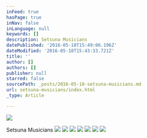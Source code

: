 ```yaml
---
inFeed: true
hasPage: true
inNav: false
inLanguage: null
keywords: []
description: Setsuna Musicians
datePublished: '2016-05-18T15:49:06.196Z'
dateModified: '2016-05-18T15:43:33.721Z'
title: ''
author: []
authors: []
publisher: null
starred: false
sourcePath: _posts/2016-05-18-setsuna-musicians.md
url: setsuna-musicians/index.html
_type: Article

---
```

![](https://the-grid-user-content.s3-us-west-2.amazonaws.com/6eaec25a-02eb-4ae4-bd39-bbbe2c316d5f.jpg)

Setsuna Musicians
![](https://the-grid-user-content.s3-us-west-2.amazonaws.com/a4563a91-c16c-4049-840b-c4f06335db12.jpg)
![](https://the-grid-user-content.s3-us-west-2.amazonaws.com/0f26b94d-663a-475e-81a7-6a3d9e37788d.jpg)
![](https://the-grid-user-content.s3-us-west-2.amazonaws.com/08674b7f-bb0f-4701-b616-ba6cb7dd505b.jpg)
![](https://the-grid-user-content.s3-us-west-2.amazonaws.com/d56e21e2-aab1-4682-a83d-cf59b9479d56.jpg)
![](https://the-grid-user-content.s3-us-west-2.amazonaws.com/ece87b7f-e71d-4eea-89a3-3e9056316134.jpg)
![](https://the-grid-user-content.s3-us-west-2.amazonaws.com/0bdf3fa5-b71e-4e10-b5e8-1986aa0fc3f6.jpg)
![](https://the-grid-user-content.s3-us-west-2.amazonaws.com/e6beece7-85ca-46a5-a32b-a0651065a88e.jpg)
